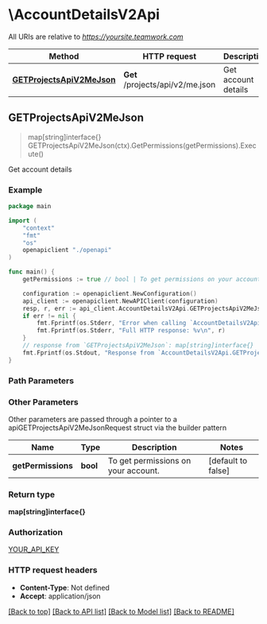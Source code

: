 # \AccountDetailsV2Api

All URIs are relative to *https://yoursite.teamwork.com*

Method | HTTP request | Description
------------- | ------------- | -------------
[**GETProjectsApiV2MeJson**](AccountDetailsV2Api.md#GETProjectsApiV2MeJson) | **Get** /projects/api/v2/me.json | Get account details



## GETProjectsApiV2MeJson

> map[string]interface{} GETProjectsApiV2MeJson(ctx).GetPermissions(getPermissions).Execute()

Get account details



### Example

```go
package main

import (
    "context"
    "fmt"
    "os"
    openapiclient "./openapi"
)

func main() {
    getPermissions := true // bool | To get permissions on your account. (optional) (default to false)

    configuration := openapiclient.NewConfiguration()
    api_client := openapiclient.NewAPIClient(configuration)
    resp, r, err := api_client.AccountDetailsV2Api.GETProjectsApiV2MeJson(context.Background()).GetPermissions(getPermissions).Execute()
    if err != nil {
        fmt.Fprintf(os.Stderr, "Error when calling `AccountDetailsV2Api.GETProjectsApiV2MeJson``: %v\n", err)
        fmt.Fprintf(os.Stderr, "Full HTTP response: %v\n", r)
    }
    // response from `GETProjectsApiV2MeJson`: map[string]interface{}
    fmt.Fprintf(os.Stdout, "Response from `AccountDetailsV2Api.GETProjectsApiV2MeJson`: %v\n", resp)
}
```

### Path Parameters



### Other Parameters

Other parameters are passed through a pointer to a apiGETProjectsApiV2MeJsonRequest struct via the builder pattern


Name | Type | Description  | Notes
------------- | ------------- | ------------- | -------------
 **getPermissions** | **bool** | To get permissions on your account. | [default to false]

### Return type

**map[string]interface{}**

### Authorization

[YOUR_API_KEY](../README.md#YOUR_API_KEY)

### HTTP request headers

- **Content-Type**: Not defined
- **Accept**: application/json

[[Back to top]](#) [[Back to API list]](../README.md#documentation-for-api-endpoints)
[[Back to Model list]](../README.md#documentation-for-models)
[[Back to README]](../README.md)

